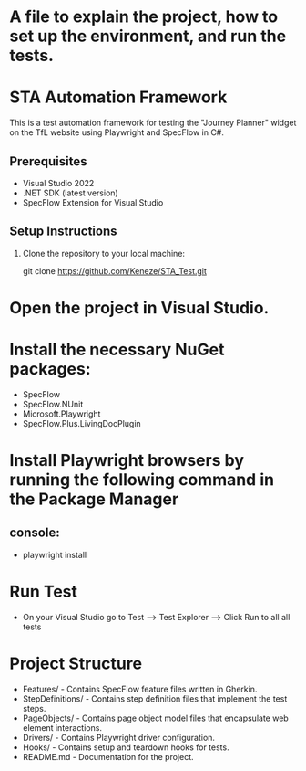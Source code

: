 # A file to explain the project, how to set up the environment, and run the tests.

# STA Automation Framework

This is a test automation framework for testing the "Journey Planner" widget on the TfL website using Playwright and SpecFlow in C#.

## Prerequisites

- Visual Studio 2022
- .NET SDK (latest version)
- SpecFlow Extension for Visual Studio

## Setup Instructions

1. Clone the repository to your local machine:

   git clone https://github.com/Keneze/STA_Test.git

# Open the project in Visual Studio.

# Install the necessary NuGet packages:

- SpecFlow
- SpecFlow.NUnit
- Microsoft.Playwright
- SpecFlow.Plus.LivingDocPlugin
  
# Install Playwright browsers by running the following command in the Package Manager
## console:
- playwright install

# Run Test
- On your Visual Studio go to  Test --> Test Explorer --> Click Run to all all tests

# Project Structure
- Features/ - Contains SpecFlow feature files written in Gherkin.
- StepDefinitions/ - Contains step definition files that implement the test steps.
- PageObjects/ - Contains page object model files that encapsulate web element interactions.
- Drivers/ - Contains Playwright driver configuration.
- Hooks/ - Contains setup and teardown hooks for tests.
- README.md - Documentation for the project.
